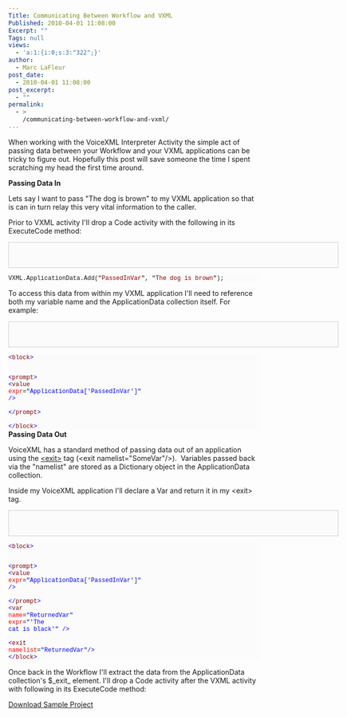 ```yaml
---
Title: Communicating Between Workflow and VXML
Published: 2010-04-01 11:08:00
Excerpt: ""
Tags: null
views:
  - 'a:1:{i:0;s:3:"322";}'
author:
  - Marc LaFleur
post_date:
  - 2010-04-01 11:08:00
post_excerpt:
  - ""
permalink:
  - >
    /communicating-between-workflow-and-vxml/
---
```

<p>When working with the VoiceXML Interpreter Activity the simple act of passing data between your Workflow and your VXML applications can be tricky to figure out. Hopefully this post will save someone the time I spent scratching my head the first time around.</p>  <p><strong>Passing Data In</strong></p>  <p>Lets say I want to pass "The dog is brown" to my VXML application so that is can in turn relay this very vital information to the caller. </p>  <p>Prior to VXML activity I'll drop a Code activity with the following in its ExecuteCode method:</p>  <pre style="border-bottom:#cecece 1px solid;border-left:#cecece 1px solid;padding-bottom:5px;background-color:#fbfbfb;min-height:40px;padding-left:5px;width:650px;padding-right:5px;overflow:auto;border-top:#cecece 1px solid;border-right:#cecece 1px solid;padding-top:5px;"></pre><pre style="background-color:#fbfbfb;margin:0em;width:100%;font-family:consolas,'Courier New',courier,monospace;font-size:12px;">VXML.ApplicationData.Add(&quot;<span style="color:#8b0000;">PassedInVar</span>&quot;, &quot;<span style="color:#8b0000;">The dog is brown</span>&quot;);</pre>

<p>To access this data from within my VXML application I'll need to reference both my variable name and the ApplicationData collection itself. For example:</p>

<pre style="border-bottom:#cecece 1px solid;border-left:#cecece 1px solid;padding-bottom:5px;background-color:#fbfbfb;min-height:40px;padding-left:5px;width:650px;padding-right:5px;overflow:auto;border-top:#cecece 1px solid;border-right:#cecece 1px solid;padding-top:5px;"></pre><pre style="background-color:#fbfbfb;margin:0em;width:100%;font-family:consolas,'Courier New',courier,monospace;font-size:12px;"><span style="color:#0000ff;">&lt;</span><span style="color:#800000;">block</span><span style="color:#0000ff;">&gt;</span>
</pre><pre style="background-color:#fbfbfb;margin:0em;width:100%;font-family:consolas,'Courier New',courier,monospace;font-size:12px;">  <span style="color:#0000ff;">&lt;</span><span style="color:#800000;">prompt</span><span style="color:#0000ff;">&gt;</span>
</pre><pre style="background-color:#fbfbfb;margin:0em;width:100%;font-family:consolas,'Courier New',courier,monospace;font-size:12px;">    <span style="color:#0000ff;">&lt;</span><span style="color:#800000;">value</span> <span style="color:#ff0000;">expr</span>=<span style="color:#0000ff;">&quot;ApplicationData['PassedInVar']&quot;</span> <span style="color:#0000ff;">/&gt;</span>                
</pre><pre style="background-color:#fbfbfb;margin:0em;width:100%;font-family:consolas,'Courier New',courier,monospace;font-size:12px;">  <span style="color:#0000ff;">&lt;/</span><span style="color:#800000;">prompt</span><span style="color:#0000ff;">&gt;</span>            
</pre><pre style="background-color:#fbfbfb;margin:0em;width:100%;font-family:consolas,'Courier New',courier,monospace;font-size:12px;"><span style="color:#0000ff;">&lt;/</span><span style="color:#800000;">block</span><span style="color:#0000ff;">&gt;</span></pre>
<strong>Passing Data Out</strong> 

<p>VoiceXML has a standard method of passing data out of an application using the <a href="http://www.vxml.org/frame.jsp?page=exit.htm" target="_blank">&lt;exit&gt;</a> tag (&lt;exit namelist=&quot;SomeVar&quot;/&gt;).&#160; Variables passed back via the "namelist" are stored as a Dictionary object in the ApplicationData collection. </p>

<p>Inside my VoiceXML application I'll declare a Var and return it in my &lt;exit&gt; tag. </p>

<pre style="border-bottom:#cecece 1px solid;border-left:#cecece 1px solid;padding-bottom:5px;background-color:#fbfbfb;min-height:40px;padding-left:5px;width:650px;padding-right:5px;overflow:auto;border-top:#cecece 1px solid;border-right:#cecece 1px solid;padding-top:5px;"></pre><pre style="background-color:#fbfbfb;margin:0em;width:100%;font-family:consolas,'Courier New',courier,monospace;font-size:12px;"><span style="color:#0000ff;">&lt;</span><span style="color:#800000;">block</span><span style="color:#0000ff;">&gt;</span> 
</pre><pre style="background-color:#fbfbfb;margin:0em;width:100%;font-family:consolas,'Courier New',courier,monospace;font-size:12px;">    <span style="color:#0000ff;">&lt;</span><span style="color:#800000;">prompt</span><span style="color:#0000ff;">&gt;</span> 
</pre><pre style="background-color:#fbfbfb;margin:0em;width:100%;font-family:consolas,'Courier New',courier,monospace;font-size:12px;">        <span style="color:#0000ff;">&lt;</span><span style="color:#800000;">value</span> <span style="color:#ff0000;">expr</span>=<span style="color:#0000ff;">&quot;ApplicationData['PassedInVar']&quot;</span> <span style="color:#0000ff;">/&gt;</span>                
</pre><pre style="background-color:#fbfbfb;margin:0em;width:100%;font-family:consolas,'Courier New',courier,monospace;font-size:12px;">    <span style="color:#0000ff;">&lt;/</span><span style="color:#800000;">prompt</span><span style="color:#0000ff;">&gt;</span> 
</pre><pre style="background-color:#fbfbfb;margin:0em;width:100%;font-family:consolas,'Courier New',courier,monospace;font-size:12px;">    <span style="color:#0000ff;">&lt;</span><span style="color:#800000;">var</span> <span style="color:#ff0000;">name</span>=<span style="color:#0000ff;">&quot;ReturnedVar&quot;</span> <span style="color:#ff0000;">expr</span>=<span style="color:#0000ff;">&quot;'The cat is black'&quot;</span> <span style="color:#0000ff;">/&gt;</span>        
</pre><pre style="background-color:#fbfbfb;margin:0em;width:100%;font-family:consolas,'Courier New',courier,monospace;font-size:12px;">    <span style="color:#0000ff;">&lt;</span><span style="color:#800000;">exit</span> <span style="color:#ff0000;">namelist</span>=<span style="color:#0000ff;">&quot;ReturnedVar&quot;</span><span style="color:#0000ff;">/&gt;</span> 
</pre><pre style="background-color:#fbfbfb;margin:0em;width:100%;font-family:consolas,'Courier New',courier,monospace;font-size:12px;"><span style="color:#0000ff;">&lt;/</span><span style="color:#800000;">block</span><span style="color:#0000ff;">&gt;</span></pre>

<p>Once back in the Workflow I'll extract the data from the ApplicationData collection's $_exit_ element. I'll drop a Code activity after the VXML activity with following in its ExecuteCode method:</p>

<div style="padding-bottom:0px;margin:0px;padding-left:0px;padding-right:0px;display:inline;float:none;padding-top:0px;" id="scid:8eb9d37f-1541-4f29-b6f4-1eea890d4876:e9c0c0d7-7513-49c9-b479-baad3c02d8a7" class="wlWriterEditableSmartContent"><p><div><a href="http://www.massivescale.com/blog_files/CommunicatingVariablestoVoiceXML_14D56/VXMLVariableSample.zip" target="_self">Download Sample Project</a></div></p></div><img src="http://gotspeech.net/aggbug.aspx?PostID=10282" width="1" height="1"/>